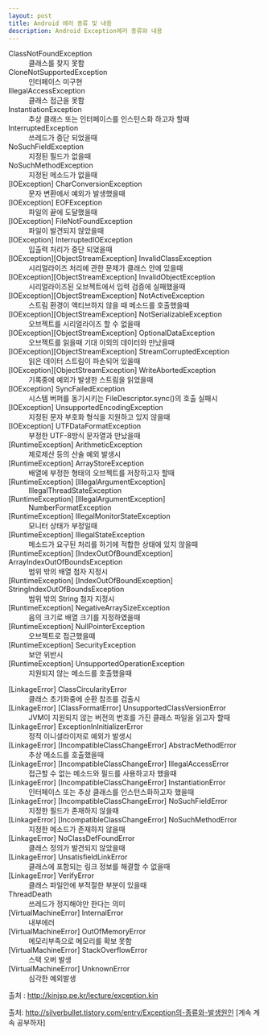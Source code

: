 ```yaml
---
layout: post
title: Android 에러 종류 및 내용
description: Android Exception에러 종류와 내용
---
```

<dl>
<dt>ClassNotFoundException</dt>
<dd>클래스를 찾지 못함</dd>
<dt>CloneNotSupportedException</dt>
<dd>인터페이스 미구현</dd>
<dt>IllegalAccessException</dt>
<dd>클래스 접근을 못함</dd>
<dt>InstantiationException</dt>
<dd>추상 클래스 또는 인터페이스를 인스턴스화 하고자 할때</dd>
<dt>InterruptedException</dt>
<dd>쓰레드가 중단 되었을때</dd>
<dt>NoSuchFieldException</dt>
<dd>지정된 필드가 없을때</dd>
<dt>NoSuchMethodException</dt>
<dd>지정된 메소드가 없을때</dd>
<dt>[IOException] CharConversionException</dt>
<dd>문자 변환에서 예외가 발생했을때</dd>
<dt>[IOException] EOFException</dt>
<dd>파일의 끝에 도달했을때</dd>
<dt>[IOException] FileNotFoundException</dt>
<dd>파일이 발견되지 않았을때</dd>
<dt>[IOException] InterruptedIOException</dt>
<dd>입출력 처리가 중단 되었을때</dd>
<dt>[IOException][ObjectStreamException] InvalidClassException</dt>
<dd>시리얼라이즈 처리에 관한 문제가 클래스 안에 있을때</dd>
<dt>[IOException][ObjectStreamException] InvalidObjectException</dt>
<dd>시리얼라이즈된 오브젝트에서 입력 검증에 실패했을때</dd>
<dt>[IOException][ObjectStreamException] NotActiveException</dt>
<dd>스트림 환경이 액티브하지 않을 때 메소드를 호출했을때</dd>
<dt>[IOException][ObjectStreamException] NotSerializableException</dt>
<dd>오브젝트를 시리얼라이즈 할 수 없을때</dd>
<dt>[IOException][ObjectStreamException] OptionalDataException</dt>
<dd>오브젝트를 읽을때 기대 이외의 데이터와 만났을때</dd>
<dt>[IOException][ObjectStreamException] StreamCorruptedException</dt>
<dd>읽은 데이터 스트림이 파손되어 있을때</dd>
<dt>[IOException][ObjectStreamException] WriteAbortedException</dt>
<dd>기록중에 예외가 발생한 스트림을 읽었을때</dd>
<dt>[IOException] SyncFailedException</dt>
<dd>시스템 버퍼를 동기시키는 FileDescriptor.sync()의 호출 실패시</dd>
<dt>[IOException] UnsupportedEncodingException</dt>
<dd>지정된 문자 부호화 형식을 지원하고 있지 않을때</dd>
<dt>[IOException] UTFDataFormatException</dt>
<dd>부정한 UTF-8방식 문자열과 만났을때</dd>
<dt>[RuntimeException] ArithmeticException</dt>
<dd>제로제산 등의 산술 예외 발생시</dd>
<dt>[RuntimeException] ArrayStoreException</dt>
<dd>배열에 부정한 형태의 오브젝트를 저장하고자 할때</dd>
<dt>[RuntimeException] [IllegalArgumentException]</dt>
<dd>IllegalThreadStateException</dd>
<dt>[RuntimeException] [IllegalArgumentException]</dt>
<dd>NumberFormatException</dd>
<dt>[RuntimeException] IllegalMonitorStateException</dt>
<dd>모니터 상태가 부정일때</dd>
<dt>[RuntimeException] IllegalStateException</dt>
<dd>메소드가 요구된 처리를 하기에 적합한 상태에 있지 않을때</dd>
<dt>[RuntimeException] [IndexOutOfBoundException] ArrayIndexOutOfBoundsException</dt>
<dd>범위 밖의 배열 첨자 지정시</dd>
<dt>[RuntimeException] [IndexOutOfBoundException] StringIndexOutOfBoundsException</dt>
<dd>범위 밖의 String 첨자 지정시</dd>
<dt>[RuntimeException] NegativeArraySizeException</dt>
<dd>음의 크기로 배열 크기를 지정하였을때</dd>
<dt>[RuntimeException] NullPointerException</dt>
<dd>오브젝트로 접근했을때</dd>
<dt>[RuntimeException] SecurityException</dt>
<dd>보안 위반시</dd>
<dt>[RuntimeException] UnsupportedOperationException</dt>
<dd>지원되지 않는 메소드를 호출했을때</dd>

</dl>


<dl>
<dt>[LinkageError] ClassCircularityError</dt>
<dd>클래스 초기화중에 순환 참조를 검출시</dd>
<dt>[LinkageError] [ClassFormatError] UnsupportedClassVersionError</dt>
<dd>JVM이 지원되지 않는 버전의 번호를 가진 클래스 파일을 읽고자 할때</dd>
<dt>[LinkageError] ExceptionInInitializerError</dt>
<dd>정적 이니셜라이저로 예외가 발생시</dd>
<dt>[LinkageError] [IncompatibleClassChangeError] AbstracMethodError</dt>
<dd>추상 메소드를 호출했을때</dd>
<dt>[LinkageError] [IncompatibleClassChangeError] IllegalAccessError</dt>
<dd>접근할 수 없는 메소드와 필드를 사용하고자 했을때</dd>
<dt>[LinkageError] [IncompatibleClassChangeError] InstantiationError</dt>
<dd>인터페이스 또는 추상 클래스를 인스턴스화하고자 했을때</dd>
<dt>[LinkageError] [IncompatibleClassChangeError] NoSuchFieldError</dt>
<dd>지정한 필드가 존재하지 않을때</dd>
<dt>[LinkageError] [IncompatibleClassChangeError] NoSuchMethodError</dt>
<dd>지정한 메소드가 존재하지 않을때</dd>
<dt>[LinkageError] NoClassDefFoundError</dt>
<dd>클래스 정의가 발견되지 않았을때</dd>
<dt>[LinkageError] UnsatisfieldLinkError</dt>
<dd>클래스에 포함되는 링크 정보를 해결할 수 없을때</dd>
<dt>[LinkageError] VerifyError</dt>
<dd>클래스 파일안에 부적절한 부분이 있을때</dd>
<dt>ThreadDeath</dt>
<dd>쓰레드가 정지해야만 한다는 의미</dd>
<dt>[VirtualMachineError] InternalError</dt>
<dd>내부에러</dd>
<dt>[VirtualMachineError] OutOfMemoryError</dt>
<dd>메모리부족으로 메모리를 확보 못함</dd>
<dt>[VirtualMachineError] StackOverflowError</dt>
<dd>스택 오버 발생</dd>
<dt>[VirtualMachineError] UnknownError</dt>
<dd>심각한 예외발생</dd>
</dl>

출처 : http://kinjsp.pe.kr/lecture/exception.kin

출처: http://silverbullet.tistory.com/entry/Exception의-종류와-발생원인 [계속 계속 공부하자]
